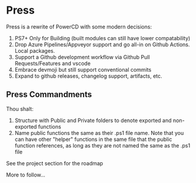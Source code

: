 # Press

Press is a rewrite of PowerCD with some modern decisions:
1. PS7+ Only for Building (built modules can still have lower compatability)
1. Drop Azure Pipelines/Appveyor support and go all-in on Github Actions. Local packages.
1. Support a Github development workflow via Github Pull Requests/Features and vscode
1. Embrace devmoji but still support conventional commits
1. Expand to github releases, changelog support, artifacts, etc.


## Press Commandments

Thou shalt:
1. Structure with Public and Private folders to denote exported and non-exported functions
1. Name public functions the same as their .ps1 file name. Note that you can have other "helper" functions in the same file that the public function references, as long as they are not named the same as the .ps1 file

See the project section for the roadmap

More to follow...
